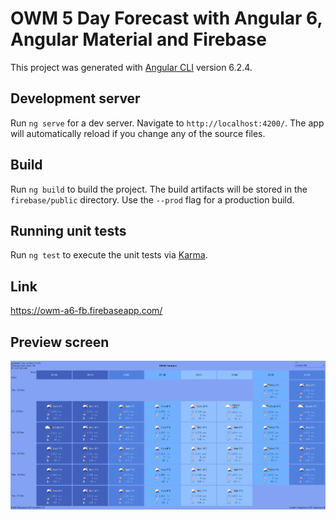 # OWM 5 Day Forecast with Angular 6, Angular Material and Firebase

This project was generated with [Angular CLI](https://github.com/angular/angular-cli) version 6.2.4.

## Development server

Run `ng serve` for a dev server. Navigate to `http://localhost:4200/`. The app will automatically reload if you change any of the source files.

## Build

Run `ng build` to build the project. The build artifacts will be stored in the `firebase/public` directory. Use the `--prod` flag for a production build.

## Running unit tests

Run `ng test` to execute the unit tests via [Karma](https://karma-runner.github.io).

## Link

https://owm-a6-fb.firebaseapp.com/


## Preview screen
![alt text](https://raw.githubusercontent.com/zakhcst/owm-a6-fb/master/preview1.png)

